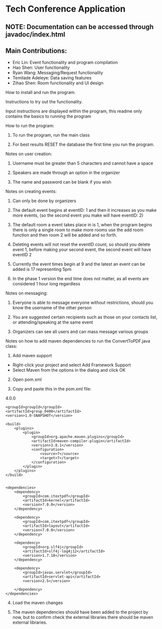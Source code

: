 # Tech Conference Application

NOTE: Documentation can be accessed through javadoc/index.html
---------------------------------------------------
## Main Contributions:
- Eric Lin: Event functionality and program compilation
- Hao Shen: User functionality
- Ryan Wang: Messaging/Request functionality
- Temilade Adeleye: Data saving features
- Zihao Shen: Room functionality and UI design

How to install and run the program.

Instructions to try out the functionality.

Input instructions are displayed within the program, this readme only contains the basics to running the program

How to run the program:
1. To run the program, run the main class

2. For best results RESET the database the first time you run the program.


Notes on user creation:
1. Username must be greater than 5 characters and cannot have a space

2. Speakers are made through an option in the organizer

3. The name and password can be blank if you wish


Notes on creating events:
1. Can only be done by organizers

2. The default event begins at eventID: 1 and then it increases as you make more events,
(so the second event you make will have eventID: 2)

3. The default room a event takes place in is 1, when the program begins there is only a single room
to make more rooms use the add room function and then room 2 will be added and so forth.

4. Deleting events will not reset the eventID count, so should you delete event 1,
before making your second event, the second event will have eventID 2

5. Currently the event times begin at 9 and the latest an event can be added is 17 representing 5pm

6. In the phase 1 version the end time does not matter, as all events are considered 1 hour long regardless


Notes on messaging:
1. Everyone is able to message everyone without restrictions, should you know the username of the other person

2. You are suggested certain recipients such as those on your contacts list, or attending/speaking at the same
event

3. Organizers can see all users and can mass message various groups


Notes on how to add maven dependencies to run the ConvertToPDF.java class:
1. Add maven support
- Right-click your project and select Add Framework Support
- Select Maven from the options in the dialog and click OK

2. Open pom.xml

3. Copy and paste this in the pom.xml file:

<?xml version="1.0" encoding="UTF-8"?>
<project xmlns="http://maven.apache.org/POM/4.0.0"
         xmlns:xsi="http://www.w3.org/2001/XMLSchema-instance"
         xsi:schemaLocation="http://maven.apache.org/POM/4.0.0 http://maven.apache.org/xsd/maven-4.0.0.xsd">
    <modelVersion>4.0.0</modelVersion>

    <groupId>groupId</groupId>
    <artifactId>group_0408</artifactId>
    <version>1.0-SNAPSHOT</version>

    <build>
        <plugins>
            <plugin>
                <groupId>org.apache.maven.plugins</groupId>
                <artifactId>maven-compiler-plugin</artifactId>
                <version>3.8.1</version>
                <configuration>
                    <source>7</source>
                    <target>7</target>
                </configuration>
            </plugin>
        </plugins>
    </build>


    <dependencies>
        <dependency>
            <groupId>com.itextpdf</groupId>
            <artifactId>kernel</artifactId>
            <version>7.0.0</version>
        </dependency>

        <dependency>
            <groupId>com.itextpdf</groupId>
            <artifactId>layout</artifactId>
            <version>7.0.0</version>
        </dependency>

        <dependency>
            <groupId>org.slf4j</groupId>
            <artifactId>slf4j-log4j12</artifactId>
            <version>1.7.18</version>
        </dependency>

        <dependency>
            <groupId>javax.servlet</groupId>
            <artifactId>servlet-api</artifactId>
            <version>2.5</version>

        </dependency>
    </dependencies>
</project>

4. Load the maven changes

5. The maven dependencies should have been added to the project by now,
but to confirm check the external libraries there should be maven external libraries.
